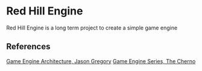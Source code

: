 # Red Hill Engine
Red Hill Engine is a long term project to create a simple game engine
## References
[Game Engine Architecture, Jason Gregory](https://www.gameenginebook.com/)
[Game Engine Series, The Cherno](https://www.youtube.com/playlist?list=PLlrATfBNZ98dC-V-N3m0Go4deliWHPFwT)
